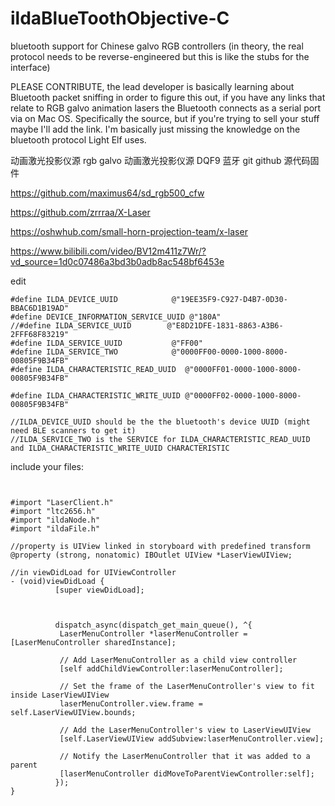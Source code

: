 # ildaBlueToothObjective-C
bluetooth support for Chinese galvo RGB controllers (in theory, the real protocol needs to be reverse-engineered but this is like the stubs for the interface)

PLEASE CONTRIBUTE, the lead developer is basically learning about Bluetooth packet sniffing in order to figure this out, if you have any links that relate to RGB galvo animation lasers the Bluetooth connects as a serial port via on Mac OS. Specifically the source, but if you're trying to sell your stuff maybe I'll add the link. I'm basically just missing the knowledge on the bluetooth protocol Light Elf uses.


动画激光投影仪源
rgb galvo 动画激光投影仪源 DQF9 蓝牙 git github 源代码固件

https://github.com/maximus64/sd_rgb500_cfw

https://github.com/zrrraa/X-Laser

https://oshwhub.com/small-horn-projection-team/x-laser

https://www.bilibili.com/video/BV12m411z7Wr/?vd_source=1d0c07486a3bd3b0adb8ac548bf6453e



edit
```
#define ILDA_DEVICE_UUID            @"19EE35F9-C927-D4B7-0D30-BBAC6D1B19AD"
#define DEVICE_INFORMATION_SERVICE_UUID @"180A"
//#define ILDA_SERVICE_UUID        @"E8D21DFE-1831-8863-A3B6-2FFF68F83219"
#define ILDA_SERVICE_UUID           @"FF00"
#define ILDA_SERVICE_TWO            @"0000FF00-0000-1000-8000-00805F9B34FB"
#define ILDA_CHARACTERISTIC_READ_UUID  @"0000FF01-0000-1000-8000-00805F9B34FB"

#define ILDA_CHARACTERISTIC_WRITE_UUID @"0000FF02-0000-1000-8000-00805F9B34FB"

//ILDA_DEVICE_UUID should be the the bluetooth's device UUID (might need BLE scanners to get it)
//ILDA_SERVICE_TWO is the SERVICE for ILDA_CHARACTERISTIC_READ_UUID and ILDA_CHARACTERISTIC_WRITE_UUID CHARACTERISTIC

```


include your files:
```


#import "LaserClient.h"
#import "ltc2656.h"
#import "ildaNode.h"
#import "ildaFile.h"
          
//property is UIView linked in storyboard with predefined transform
@property (strong, nonatomic) IBOutlet UIView *LaserViewUIView;

//in viewDidLoad for UIViewController
- (void)viewDidLoad {
          [super viewDidLoad];



          dispatch_async(dispatch_get_main_queue(), ^{
           LaserMenuController *laserMenuController = [LaserMenuController sharedInstance];
          
           // Add LaserMenuController as a child view controller
           [self addChildViewController:laserMenuController];
          
           // Set the frame of the LaserMenuController's view to fit inside LaserViewUIView
           laserMenuController.view.frame = self.LaserViewUIView.bounds;
          
           // Add the LaserMenuController's view to LaserViewUIView
           [self.LaserViewUIView addSubview:laserMenuController.view];
          
           // Notify the LaserMenuController that it was added to a parent
           [laserMenuController didMoveToParentViewController:self];
          });
}
